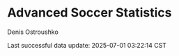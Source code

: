 # Advanced Soccer Statistics
Denis Ostroushko

<!-- gfm -->

Last successful data update: 2025-07-01 03:22:14 CST
